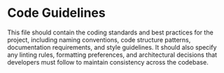 # Code Guidelines

This file should contain the coding standards and best practices for the project, including naming conventions, code structure patterns, documentation requirements, and style guidelines. It should also specify any linting rules, formatting preferences, and architectural decisions that developers must follow to maintain consistency across the codebase.